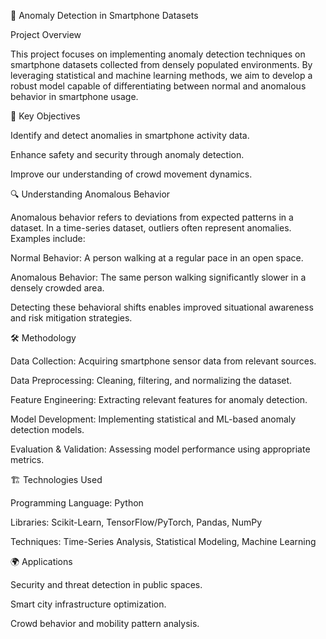 📌 Anomaly Detection in Smartphone Datasets

Project Overview

This project focuses on implementing anomaly detection techniques on smartphone datasets collected from densely populated environments. By leveraging statistical and machine learning methods, we aim to develop a robust model capable of differentiating between normal and anomalous behavior in smartphone usage.

🎯 Key Objectives

Identify and detect anomalies in smartphone activity data.

Enhance safety and security through anomaly detection.

Improve our understanding of crowd movement dynamics.

🔍 Understanding Anomalous Behavior

Anomalous behavior refers to deviations from expected patterns in a dataset. In a time-series dataset, outliers often represent anomalies. Examples include:

Normal Behavior: A person walking at a regular pace in an open space.

Anomalous Behavior: The same person walking significantly slower in a densely crowded area.

Detecting these behavioral shifts enables improved situational awareness and risk mitigation strategies.

🛠️ Methodology

Data Collection: Acquiring smartphone sensor data from relevant sources.

Data Preprocessing: Cleaning, filtering, and normalizing the dataset.

Feature Engineering: Extracting relevant features for anomaly detection.

Model Development: Implementing statistical and ML-based anomaly detection models.

Evaluation & Validation: Assessing model performance using appropriate metrics.

🏗️ Technologies Used

Programming Language: Python

Libraries: Scikit-Learn, TensorFlow/PyTorch, Pandas, NumPy

Techniques: Time-Series Analysis, Statistical Modeling, Machine Learning

🌍 Applications

Security and threat detection in public spaces.

Smart city infrastructure optimization.

Crowd behavior and mobility pattern analysis.
